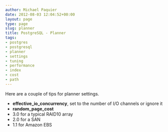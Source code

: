 ```yaml
---
author: Michael Paquier
date: 2012-08-03 12:04:52+00:00
layout: page
type: page
slug: planner
title: PostgreSQL - Planner
tags:
- postgres
- postgresql
- planner
- settings
- tuning
- performance
- index
- cost
- path
---
```

Here are a couple of tips for planner settings.
	
  * **effective\_io\_concurrency**, set to the number of I/O channels or
ignore it
  * **random\_page\_cost**
   * 3.0 for a typical RAID10 array
   * 2.0 for a SAN
   * 1.1 for Amazon EBS
